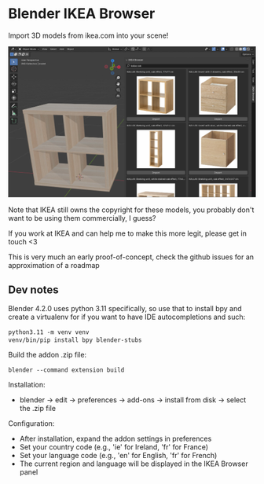 Blender IKEA Browser
====================
Import 3D models from ikea.com into your scene!

![Screenshot](./.github/images/screenshot.jpg?raw=true)

Note that IKEA still owns the copyright for these models, you probably don't want to be using them commercially, I guess?

If you work at IKEA and can help me to make this more legit, please get in touch <3

This is very much an early proof-of-concept, check the github issues for an approximation of a roadmap

Dev notes
---------
Blender 4.2.0 uses python 3.11 specifically, so use that to install bpy and create a virtualenv for if you want to have IDE autocompletions and such:
```
python3.11 -m venv venv
venv/bin/pip install bpy blender-stubs
```

Build the addon .zip file:
```
blender --command extension build
```

Installation:
* blender -> edit -> preferences -> add-ons -> install from disk -> select the .zip file

Configuration:
* After installation, expand the addon settings in preferences
* Set your country code (e.g., 'ie' for Ireland, 'fr' for France)
* Set your language code (e.g., 'en' for English, 'fr' for French)
* The current region and language will be displayed in the IKEA Browser panel
